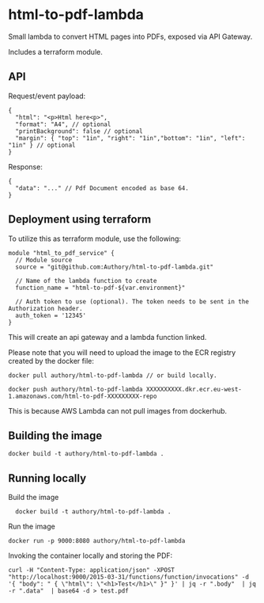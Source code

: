 # html-to-pdf-lambda

Small lambda to convert HTML pages into PDFs, exposed via API Gateway.

Includes a terraform module.

## API

Request/event payload:

```
{
  "html": "<p>Html here<p>",
  "format": "A4", // optional
  "printBackground": false // optional
  "margin": { "top": "1in", "right": "1in","bottom": "1in", "left": "1in" } // optional
}
```

Response:

```
{
  "data": "..." // Pdf Document encoded as base 64.
}
```

## Deployment using terraform

To utilize this as terraform module, use the following:

```
module "html_to_pdf_service" {
  // Module source
  source = "git@github.com:Authory/html-to-pdf-lambda.git"

  // Name of the lambda function to create
  function_name = "html-to-pdf-${var.environment}"

  // Auth token to use (optional). The token needs to be sent in the Authorization header.
  auth_token = '12345'
}
```

This will create an api gateway and a lambda function linked.

Please note that you will need to upload the image to the ECR registry created by the docker file:

```
docker pull authory/html-to-pdf-lambda // or build locally.

docker push authory/html-to-pdf-lambda XXXXXXXXXX.dkr.ecr.eu-west-1.amazonaws.com/html-to-pdf-XXXXXXXXX-repo
```

This is because AWS Lambda can not pull images from dockerhub.

## Building the image

```
docker build -t authory/html-to-pdf-lambda .
```

## Running locally

Build the image

```
  docker build -t authory/html-to-pdf-lambda .
```

Run the image

```
docker run -p 9000:8080 authory/html-to-pdf-lambda
```

Invoking the container locally and storing the PDF:

```
curl -H "Content-Type: application/json" -XPOST "http://localhost:9000/2015-03-31/functions/function/invocations" -d '{ "body": " { \"html\": \"<h1>Test</h1>\" }" }' | jq -r ".body"  | jq -r ".data"  | base64 -d > test.pdf
```
